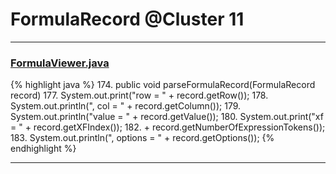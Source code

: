 # FormulaRecord @Cluster 11

***

### [FormulaViewer.java](https://searchcode.com/codesearch/view/15642597/)
{% highlight java %}
174. public void parseFormulaRecord(FormulaRecord record)
177.     System.out.print("row = " + record.getRow());
178.     System.out.println(", col = " + record.getColumn());
179.     System.out.println("value = " + record.getValue());
180.     System.out.print("xf = " + record.getXFIndex());
182.                        + record.getNumberOfExpressionTokens());
183.     System.out.println(", options = " + record.getOptions());
{% endhighlight %}

***

